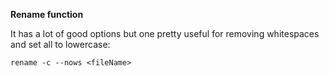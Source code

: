 **Rename function**

It has a lot of good options but one pretty useful for removing whitespaces and set all to lowercase:

`rename -c --nows <fileName>`
